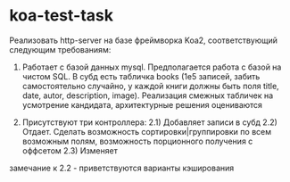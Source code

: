 # koa-test-task

Реализовать http-server на базе фреймворка Koa2, соответствующий следующим требованиям:

1) Работает с базой данных mysql. Предполагается работа с базой на чистом SQL. В субд есть табличка books (1e5 записей, забить самостоятельно случайно, у каждой книги должны быть поля title, date, autor, description, image). Реализация смежных табличек на усмотрение кандидата, архитектурные решения оцениваются

2) Присутствуют три контроллера:
  2.1)  Добавляет записи в субд
  2.2)  Отдает. Сделать возможность сортировки|группировки по всем возможным полям, возможность порционного получения с оффсетом
  2.3)  Изменяет

замечание к 2.2 - приветствуются варианты кэширования
